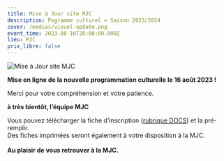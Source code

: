 ```yaml
---
title: Mise à Jour site MJC
description: Pogramme culturel > Saison 2023/2024
cover: /medias/visuel-update.png
event_time: 2023-08-16T20:00:00.000Z
lieu: MJC
prix_libre: false
---
```

![Mise à Jour site MJC](/medias/visuel-update.png "Préparation du programme de la saison 2023/2024")

**Mise en ligne de la nouvelle programmation culturelle le 16 août 2023 !**

Merci pour votre compréhension et votre patience.

**à très bientôt, l’équipe MJC**

Vous pouvez télécharger la fiche d’inscription ([rubrique DOCS](https://www.mjcmorlaix.com/documents/)) et la pré-remplir.\
Des fiches imprimées seront également à votre disposition à la MJC.\
\
**Au plaisir de vous retrouver à la MJC.**